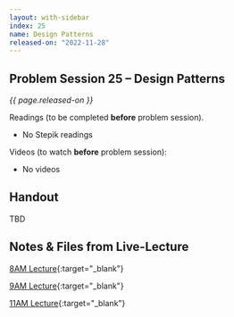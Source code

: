 ```yaml
---
layout: with-sidebar
index: 25
name: Design Patterns
released-on: "2022-11-28"
---
```


## Problem Session 25 – Design Patterns

_{{ page.released-on }}_

Readings (to be completed **before** problem session). 
- No Stepik readings

Videos (to watch **before** problem session):
- No videos

## Handout

TBD

## Notes & Files from Live-Lecture

[8AM Lecture](https://github.com/ucsd-cse12-f22/ucsd-cse12-f22.github.io/tree/main/_lectures/lecture-25/A00){:target="_blank"}

[9AM Lecture](https://github.com/ucsd-cse12-f22/ucsd-cse12-f22.github.io/tree/main/_lectures/lecture-25/B00){:target="_blank"}

[11AM Lecture](https://github.com/ucsd-cse12-f22/ucsd-cse12-f22.github.io/tree/main/_lectures/lecture-25/C00){:target="_blank"}
